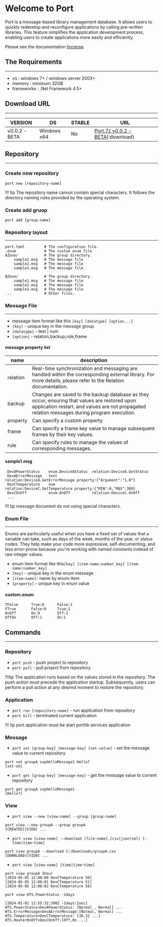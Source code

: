 # Welcome to Port

Port is a message-based library management database. It allows users to quickly redevelop and reconfigure applications by calling pre-written libraries. This feature simplifies the application development process, enabling users to create applications more easily and efficiently.

Please see the documentation [lincense](license.md)

## The Requirements 
---
* os         : windows 7+ / windows server 2003+
* memory     : minimum 32GB
* frameworks : .Net Framework 4.5+  


## Download URL
---

VERSION | OS |STABLE | URL 
------|--------|--------|--------
v0.0.2 -BETA | Windows x64 | No | [Port.7z  v0.0.2 - BETA](https://github.com/portget/port/archive/refs/tags/v0.0.2-beta.zip){:download}







## Repository
___

### Create new repository 
```
port new [repository-name]
```

!!! tip
    The repository name cannot contain special characters. 
    It follows the directory naming rules provided by the operating system.

### Create add gruop 
```
port add [group-name]
```


### Repository layout
___
    port.toml         # The configuration file.
    .enum             # The custom enum file 
    AZone/            # The group directory. 
        sample1.msg   # The message file
        sample2.msg   # The message file
        sample3.msg   # The message file

    BZone/            # The group directory. 
        sample1.msg   # The message file
        sample2.msg   # The message file
        sample3.msg   # The message file
    ...               # Other files.



### Message File
___
* message item format like this `[key] [datatype] [option...]`
* `[key]`      - unique key in the message group
* `[datatype]` - text | num 
* `[option]` - relation,backup,rule,frame

#### message property list 
 
 name|description
 ------|--------
 relation| Real-time synchronization and messaging are handled within the corresponding external library. For more details, please refer to the Relation documentation.
 backup  | Changes are saved to the backup database as they occur, ensuring that values are restored upon application restart. and values are not propagated relation messages during program execution.
 property| Can specify a custom property
 frame   | Can specify a frame key value to manage subsequent frames by their key values.
 rule    | Can specify rules to manage the values of corresponding messages. 


#### sample1.msg
``` 
 DevAPowerStatus    enum.DeviceAStatus  relation:DeviceA.GetStatus         
 DevAErrorMessage   text                relation:DeviceA.GetErrorMessage property:{"Argument":"1,0"}
 DevCTemperature    num                 relation:DeviceC.GetTemperature property:{"MIN":0,"MAX":300}
 DevCOnOff          enum.OnOff          relation:DeviceC.OnOff           
 ...
```

!!! tip
    message document do not using special characters. 


### Enum File
___

Enums are particularly useful when you have a fixed set of values that a variable can take, such as days of the week, months of the year, or status codes. They help make your code more expressive, self-documenting, and less error-prone because you're working with named constants instead of raw integer values. 

* enum item format like this`[key] [item-name:number_key] [item-name:number_key]` 
* `[key]`      - unique key in the enum message
* `[item-name]`- name by enum-item
* `[property]` - unique key in enum value




#### custom.enum
```
TFalse      True:0      False:1
FTrue       False:0     True:1
OnOff       On:0        Off:1
OffOn       Off:1       On:1
```



## Commands
___
### Repository
* `port push` - push project to repository
* `port pull` - pull project from repository

!!!tip
    The application runs based on the values stored in the repository. The push action must precede the application startup. 
    Subsequently, users can perform a pull action at any desired moment to restore the repository.



### Application 
* `port run [repository-name]` - run application from repository
* `port kill` - terminated current application


!!! tip
    port application must be start portlib services application


### Message
* `port set [group-key] [message-key] [set-value]` - set the message value to current repository
```
port set groupA sayHelloMessage1 Hello?
[set-ok]
```
* `port get [group-key] [message-key]` - get the message value to current repository
```
port get groupA sayHelloMessage1
[Hello?]
```
 
### View 
* `port view --new [view-name] --group [group-name]`
```
port view --new groupA --group groupA
[CREATED][VIEW] ...
```
* `port view [view-name] --download [file-name].[csv|json|xml] [-time|time~time]` 
```
port view groupA --download C:/Downloads/gruopA.csv
[DOWNLOAD][VIEW] ...
```
* `port view [view-name] [time|time~time]`
```
port view groupA 1hour
[2024-05-05 12:00:00 DevCTemperature 50]
[2024-05-05 12:00:01 DevCTemperature 51]
[2024-05-05 12:00:02 DevCTemperature 50]
```
```
port view HTS.PowerStatus -1days 

[2024-01-01 11:55:32:3902 -1days:1sec] HTS.PowerStatus>DevAPowerStatus: [Normal , Normal] ...
HTS.ErrorMessage>DevAErrorMessage:[Normal, Normal] ...
HTS.Temperature>DevCTemperature: [30,32 ...]
HTS.HeaterOnOff>DevCOnOff:[Off,On ...]
```
